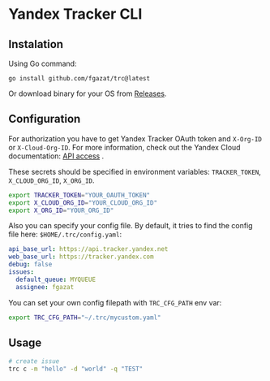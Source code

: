 # Yandex Tracker CLI


## Instalation

Using Go command:

```
go install github.com/fgazat/trc@latest
```

Or download binary for your OS from [Releases](https://github.com/fgazat/trc/releases).


## Configuration

For authorization you have to get Yandex Tracker OAuth token and `X-Org-ID` or `X-Cloud-Org-ID`. For more information, check out the Yandex Cloud documentation: [API access](https://yandex.cloud/en/docs/tracker/concepts/access) .

These secrets should be specified in environment variables: `TRACKER_TOKEN`, `X_CLOUD_ORG_ID`, `X_ORG_ID`.

```bash
export TRACKER_TOKEN="YOUR_OAUTH_TOKEN"
export X_CLOUD_ORG_ID="YOUR_CLOUD_ORG_ID"
export X_ORG_ID="YOUR_ORG_ID"
```

Also you can specify your config file. By default, it tries to find the config file here: `$HOME/.trc/config.yaml`:

```yaml
api_base_url: https://api.tracker.yandex.net
web_base_url: https://tracker.yandex.com
debug: false
issues:
  default_queue: MYQUEUE
  assignee: fgazat
```

You can set your own config filepath with `TRC_CFG_PATH` env var:

```bash
export TRC_CFG_PATH="~/.trc/mycustom.yaml"
```

## Usage

```bash
# create issue
trc c -m "hello" -d "world" -q "TEST"
```

